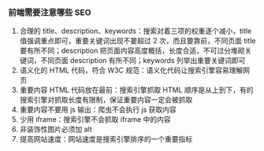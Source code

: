 ### 前端需要注意哪些 SEO

1. 合理的 title、description、keywords：搜索对着三项的权重逐个减小，title 值强调重点即可，重要关键词出现不要超过 2 次，而且要靠前，不同页面 title 要有所不同；description 把页面内容高度概括，长度合适，不可过分堆砌关键词，不同页面 description 有所不同；keywords 列举出重要关键词即可
2. 语义化的 HTML 代码，符合 W3C 规范：语义化代码让搜索引擎容易理解网页
3. 重要内容 HTML 代码放在最前：搜索引擎抓取 HTML 顺序是从上到下，有的搜索引擎对抓取长度有限制，保证重要内容一定会被抓取
4. 重要内容不要用 js 输出：爬虫不会执行 js 获取内容
5. 少用 iframe：搜索引擎不会抓取 iframe 中的内容
6. 非装饰性图片必须加 alt
7. 提高网站速度：网站速度是搜索引擎排序的一个重要指标
